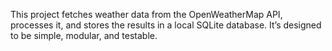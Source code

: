 This project fetches weather data from the OpenWeatherMap API, processes it, and stores the results in a local SQLite database. It’s designed to be simple, modular, and testable.